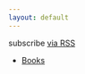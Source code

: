 ```yaml
---
layout: default
---
```

<p class="rss-subscribe">subscribe <a href="{{ "/feed.xml" | prepend: site.baseurl }}">via RSS</a></p>


- [Books](books/)